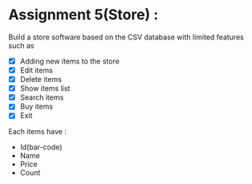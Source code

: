 # Assignment 5(Store) :
Build a store software based on the CSV database with limited features such as
- [x] Adding new items to the store
- [x] Edit items
- [x] Delete items
- [x] Show items list
- [x] Search items
- [x] Buy items
- [x] Exit 

Each items have :
- Id(bar-code)
- Name
- Price
- Count
